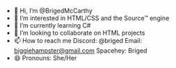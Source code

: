 - 👋 Hi, I’m @BrigedMcCarthy
- 👀 I’m interested in HTML/CSS and the Source™ engine
- 🌱 I’m currently learning C#
- 💞️ I’m looking to collaborate on HTML projects
- 📫 How to reach me Discord: @briged Email: biggiehampster@gmail.com Spacehey: Briged
- 😄 Pronouns: She/Her

<!---
BrigedMcCarthy/BrigedMcCarthy is a ✨ special ✨ repository because its `README.md` (this file) appears on your GitHub profile.
You can click the Preview link to take a look at your changes.
--->
